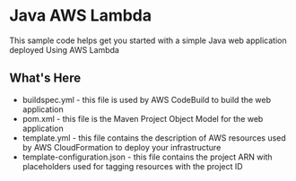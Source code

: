 # Java AWS Lambda

This sample code helps get you started with a simple Java web application
deployed Using AWS Lambda

What's Here
-----------

* buildspec.yml - this file is used by AWS CodeBuild to build the web
  application
* pom.xml - this file is the Maven Project Object Model for the web application
* template.yml - this file contains the description of AWS resources used by AWS
  CloudFormation to deploy your infrastructure
* template-configuration.json - this file contains the project ARN with placeholders used for tagging resources with the project ID  